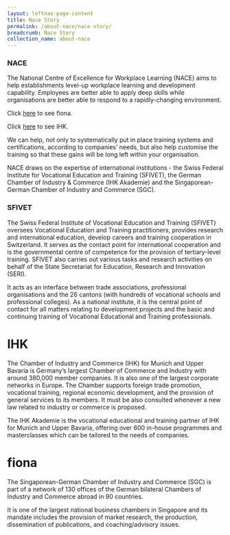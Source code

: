 ```yaml
---
layout: leftnav-page-content
title: Nace Story
permalink: /about-nace/nace-story/
breadcrumb: Nace Story
collection_name: about-nace
---
```


### NACE
The National Centre of Excellence for Workplace Learning (NACE) aims to help establishments level-up workplace learning and development capability. Employees are better able to apply deep skills while organisations are better able to respond to a rapidly-changing environment. 

Click <a href="#fiona">here</a> to see fiona.

Click <a href="#IHK">here</a> to see IHK.

We can help, not only to systematically put in place training systems and certifications, according to companies’ needs, but also help customise the training so that these gains will be long left within your organisation.

NACE draws on the expertise of international institutions - the Swiss Federal Institute for Vocational Education and Training (SFIVET), the German Chamber of Industry & Commerce (IHK Akademie) and the Singaporean-German Chamber of Industry and Commerce (SGC).





### SFIVET
The Swiss Federal Institute of Vocational Education and Training (SFIVET) oversees Vocational Education and Training practitioners, provides research and international education, develop careers and training cooperation in Switzerland. It serves as the contact point for international cooperation and is the governmental centre of competence for the provision of tertiary-level training. SFIVET also carries out various tasks and research activities on behalf of the State Secretariat for Education, Research and Innovation (SERI).

It acts as an interface between trade associations, professional organisations and the 26 cantons (with hundreds of vocational schools and professional colleges). As a national institute, it is the central point of contact for all matters relating to development projects and the basic and continuing training of Vocational Educational and Training professionals.


# IHK
The Chamber of Industry and Commerce (IHK) for Munich and Upper Bavaria is Germany’s largest Chamber of Commerce and Industry with around 380,000 member companies. It is also one of the largest corporate networks in Europe. The Chamber supports foreign trade promotion, vocational training, regional economic development, and the provision of general services to its members. It must be also consulted whenever a new law related to industry or commerce is proposed.

The IHK Akademie is the vocational educational and training partner of IHK for Munich and Upper Bavaria, offering over 600 in-house programmes and masterclasses which can be tailored to the needs of companies.


# fiona
The Singaporean-German Chamber of Industry and Commerce (SGC) is part of a network of 130 offices of the German bilateral Chambers of Industry and Commerce abroad in 90 countries.

It is one of the largest national business chambers in Singapore and its mandate includes the provision of market research, the production, dissemination of publications, and coaching/advisory issues.
